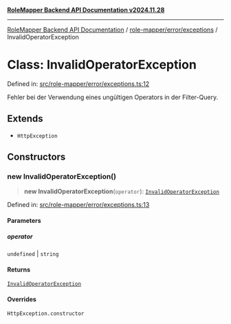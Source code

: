 [**RoleMapper Backend API Documentation v2024.11.28**](../../../../README.md)

***

[RoleMapper Backend API Documentation](../../../../modules.md) / [role-mapper/error/exceptions](../README.md) / InvalidOperatorException

# Class: InvalidOperatorException

Defined in: [src/role-mapper/error/exceptions.ts:12](https://github.com/FlowCraft-AG/RoleMapper/blob/3cef41945a7433078df8de15ae023cbf018d74ba/backend/src/role-mapper/error/exceptions.ts#L12)

Fehler bei der Verwendung eines ungültigen Operators in der Filter-Query.

## Extends

- `HttpException`

## Constructors

### new InvalidOperatorException()

> **new InvalidOperatorException**(`operator`): [`InvalidOperatorException`](InvalidOperatorException.md)

Defined in: [src/role-mapper/error/exceptions.ts:13](https://github.com/FlowCraft-AG/RoleMapper/blob/3cef41945a7433078df8de15ae023cbf018d74ba/backend/src/role-mapper/error/exceptions.ts#L13)

#### Parameters

##### operator

`undefined` | `string`

#### Returns

[`InvalidOperatorException`](InvalidOperatorException.md)

#### Overrides

`HttpException.constructor`
